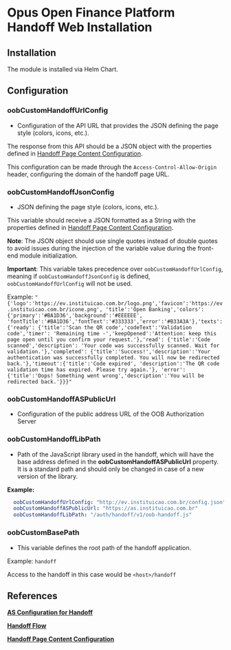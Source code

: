 # Opus Open Finance Platform Handoff Web Installation

## Installation

The module is installed via Helm Chart.

## Configuration

### oobCustomHandoffUrlConfig

- Configuration of the API URL that provides the JSON defining the page style (colors, icons, etc.).

The response from this API should be a JSON object with the properties defined in [Handoff Page Content Configuration](#references).

This configuration can be made through the `Access-Control-Allow-Origin` header, configuring the domain of the handoff page URL.

### oobCustomHandoffJsonConfig

- JSON defining the page style (colors, icons, etc.).

This variable should receive a JSON formatted as a String with the properties defined in [Handoff Page Content Configuration](#references).

**Note**: The JSON object should use single quotes instead of double quotes to avoid issues during the injection of the variable value during the front-end module initialization.

**Important**: This variable takes precedence over `oobCustomHandoffUrlConfig`, meaning if `oobCustomHandoffJsonConfig` is defined, `oobCustomHandoffUrlConfig` will not be used.

Example: `"{'logo':'https://ev.instituicao.com.br/logo.png','favicon':'https://ev.instituicao.com.br/icone.png',
'title':'Open Banking','colors':{'primary':'#BA1D36','background':'#EEEEEE',
'fontTitle':'#BA1D36','fontText':'#333333','error':'#B33A3A'},'texts':{'ready':
{'title':'Scan the QR code','codeText':'Validation code','timer':
'Remaining time -','keepOpened':'Attention: keep this page open until you confirm your request.'},'read':
{'title':'Code scanned','description':
'Your code was successfully scanned. Wait for validation.'},'completed':
{'title':'Success!','description':'Your authentication was successfully completed.
You will now be redirected back.'},'timeout':{'title':'Code expired',
'description':'The QR code validation time has expired. Please try again.'},
'error':{'title':'Oops! Something went wrong','description':'You will be redirected
back.'}}}"`

### oobCustomHandoffASPublicUrl

- Configuration of the public address URL of the OOB Authorization Server

### oobCustomHandoffLibPath

- Path of the JavaScript library used in the handoff, which will have the base address defined in the **oobCustomHandoffASPublicUrl** property. It is a standard path and should only be changed in case of a new version of the library.

**Example:**

```yaml
  oobCustomHandoffUrlConfig: "http://ev.instituicao.com.br/config.json"
  oobCustomHandoffASPublicUrl: "https://as.instituicao.com.br"
  oobCustomHandoffLibPath: "/auth/handoff/v1/oob-handoff.js"
```

### oobCustomBasePath

- This variable defines the root path of the handoff application.

Example: `handoff`

Access to the handoff in this case would be `<host>/handoff`

## References

**[AS Configuration for Handoff](../oob-authorization-server/readme.md#HANDOFF_RESOURCE_URL)**

**[Handoff Flow](../../consentimento/app2as-handoff/readme.md)**

**[Handoff Page Content Configuration](../../consentimento/app2as-handoff/custom-handoff-config/readme.md)**

